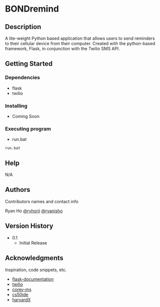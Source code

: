 # BONDremind

## Description

A lite-weight Python based application that allows users to send reminders to their cellular device from their computer. Created with the python-based framework, Flask, in conjunction with the Twilio SMS API. 

## Getting Started

### Dependencies

* flask
* twilio

### Installing

* Coming Soon

### Executing program

* run.bat

```
run.bat 
```

## Help

N/A

## Authors

Contributors names and contact info

Ryan Ho
[@ryhorii](https://twitter.com/ryhorii)
[@ryanisho](https://instagram.com/ryanisho) 

## Version History

* 0.1
    * Initial Release

## Acknowledgments

Inspiration, code snippets, etc.
* [flask-documentation](https://flask.palletsprojects.com/en/2.2.x/quickstart/)
* [twilio](https://www.twilio.com/docs/sms)
* [corey-ms](https://www.youtube.com/c/Coreyms)
* [cs50ide](https://ide.cs50.io/f799d562fe1642c5b01355ad9c50a13e)
* [harvardX](https://www.edx.org/school/harvardx)
